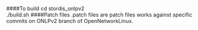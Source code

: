 ####To build 
cd stordis_onlpv2  
./build.sh
####Patch files
.patch files are patch files works against specific commits on ONLPv2 branch of OpenNetworkLinux.
